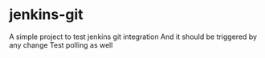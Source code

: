 # jenkins-git
A simple project to test jenkins git integration
And it should be triggered by any change
Test polling as well

